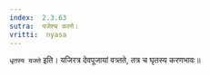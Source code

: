 ```yaml
---
index:  2.3.63
sutra:  यजेश्च करणे।
vritti:  nyasa
---
```


`धृतस्य यजते` इति। यजिरत्र देवपूजायां वत्र्तते, तत्र च घृतस्य करणभावः॥
